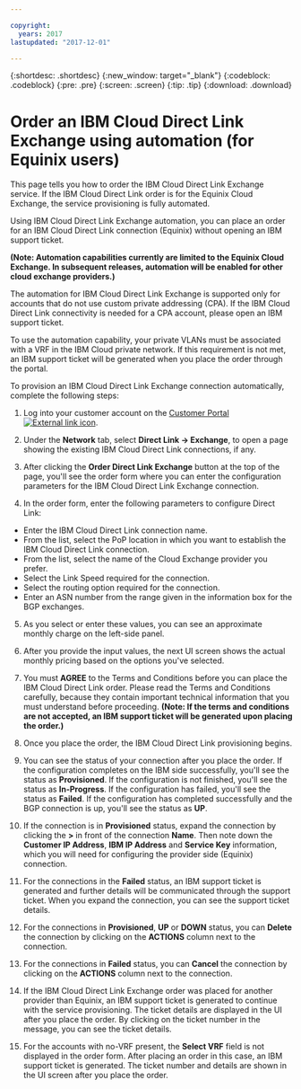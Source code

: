 ```yaml
---

copyright:
  years: 2017
lastupdated: "2017-12-01"

---
```


{:shortdesc: .shortdesc}
{:new_window: target="_blank"}
{:codeblock: .codeblock}
{:pre: .pre}
{:screen: .screen}
{:tip: .tip}
{:download: .download}

# Order an IBM Cloud Direct Link Exchange using automation (for Equinix users)

This page tells you how to order the IBM Cloud Direct Link Exchange service. If the IBM Cloud Direct Link order is for the Equinix Cloud Exchange, the service provisioning is fully automated.

Using IBM Cloud Direct Link Exchange automation, you can place an order for an IBM Cloud Direct Link connection (Equinix) without opening an IBM support ticket.

**(Note: Automation capabilities currently are limited to the Equinix Cloud Exchange. In subsequent releases, automation will be enabled for other cloud exchange providers.)**

The automation for IBM Cloud Direct Link Exchange is supported only for accounts that do not use custom private addressing (CPA). If the IBM Cloud Direct Link connectivity is needed for a CPA account, please open an IBM support ticket.

To use the automation capability, your private VLANs must be associated with a VRF in the IBM Cloud private network. If this requirement is not met, an IBM support ticket will be generated when you place the order through the portal.

To provision an IBM Cloud Direct Link Exchange connection automatically, complete the following steps:

1. Log into your customer account on the [Customer Portal ![External link icon](../../icons/launch-glyph.svg "External link icon")](https://control.softlayer.com/).

2. Under the **Network** tab, select **Direct Link -> Exchange**, to open a page showing the existing IBM Cloud Direct Link connections, if any.

3. After clicking the **Order Direct Link Exchange** button at the top of the page, you'll see the order form where you can enter the configuration parameters for the IBM Cloud Direct Link Exchange connection.

4. In the order form, enter the following parameters to configure Direct Link:
  * Enter the IBM Cloud Direct Link connection name.
  * From the list, select the PoP location in which you want to establish the IBM Cloud Direct Link connection.
  * From the list, select the name of the Cloud Exchange provider you prefer.
  * Select the Link Speed required for the connection.
  * Select the routing option required for the connection.
  * Enter an ASN number from the range given in the information box for the BGP exchanges.
5.	As you select or enter these values, you can see an approximate monthly charge on the left-side panel.

6. After you provide the input values, the next UI screen shows the actual monthly pricing based on the options you've selected.

7. You must **AGREE** to the Terms and Conditions before you can place the IBM Cloud Direct Link order. Please read the Terms and Conditions carefully, because they contain important technical information that you must understand before proceeding. **(Note: If the terms and conditions are not accepted, an IBM support ticket will be generated upon placing the order.)**

8. Once you place the order, the IBM Cloud Direct Link provisioning begins.
9. You can see the status of your connection after you place the order. If the configuration completes on the IBM side successfully, you'll see the status as **Provisioned**. If the configuration is not finished, you'll see the status as **In-Progress**. If the configuration has failed, you'll see the status as **Failed**. If the configuration has completed successfully and the BGP connection is up, you'll see the status as **UP**.

10. If the connection is in **Provisioned** status, expand the connection by clicking the **>** in front of the connection **Name**. Then note down the **Customer IP Address**, **IBM IP Address** and **Service Key** information, which you will need for configuring the provider side (Equinix) connection.

11.	For the connections in the **Failed** status, an IBM support ticket is generated and further details will be communicated through the support ticket. When you expand the connection, you can see the support ticket details.

12. For the connections in **Provisioned**, **UP** or **DOWN** status, you can **Delete** the connection by clicking on the **ACTIONS** column next to the connection.

13. For the connections in **Failed** status, you can **Cancel** the connection by clicking on the **ACTIONS** column next to the connection.

14. If the IBM Cloud Direct Link Exchange order was placed for another provider than Equinix, an IBM support ticket is generated to continue with the service provisioning. The ticket details are displayed in the UI after you place the order. By clicking on the ticket number in the message, you can see the ticket details.

15. For the accounts with no-VRF present, the **Select VRF** field is not displayed in the order form. After placing an order in this case, an IBM support ticket is generated. The ticket number and details are shown in the UI screen after you place the order.

